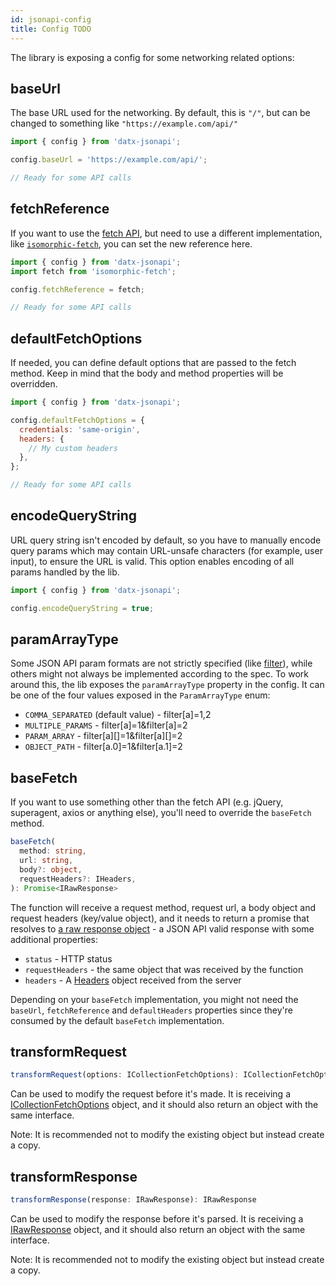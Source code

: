 ```yaml
---
id: jsonapi-config
title: Config TODO
---
```


The library is exposing a config for some networking related options:

## baseUrl

The base URL used for the networking. By default, this is `"/"`, but can be changed to something like `"https://example.com/api/"`

```javascript
import { config } from 'datx-jsonapi';

config.baseUrl = 'https://example.com/api/';

// Ready for some API calls
```

## fetchReference

If you want to use the [fetch API](https://developer.mozilla.org/en-US/docs/Web/API/WindowOrWorkerGlobalScope/fetch), but need to use a different implementation, like [`isomorphic-fetch`](https://www.npmjs.com/package/isomorphic-fetch), you can set the new reference here.

```javascript
import { config } from 'datx-jsonapi';
import fetch from 'isomorphic-fetch';

config.fetchReference = fetch;

// Ready for some API calls
```

## defaultFetchOptions

If needed, you can define default options that are passed to the fetch method. Keep in mind that the body and method properties will be overridden.

```javascript
import { config } from 'datx-jsonapi';

config.defaultFetchOptions = {
  credentials: 'same-origin',
  headers: {
    // My custom headers
  },
};

// Ready for some API calls
```

## encodeQueryString

URL query string isn't encoded by default, so you have to manually encode query params which may contain URL-unsafe characters (for example, user input), to ensure the URL is valid. This option enables encoding of all params handled by the lib.

```javascript
import { config } from 'datx-jsonapi';

config.encodeQueryString = true;
```

## paramArrayType

Some JSON API param formats are not strictly specified (like [filter](http://jsonapi.org/recommendations/#filtering)), while others might not always be implemented according to the spec. To work around this, the lib exposes the `paramArrayType` property in the config. It can be one of the four values exposed in the `ParamArrayType` enum:

- `COMMA_SEPARATED` (default value) - filter[a]=1,2
- `MULTIPLE_PARAMS` - filter[a]=1&filter[a]=2
- `PARAM_ARRAY` - filter[a][]=1&filter[a][]=2
- `OBJECT_PATH` - filter[a.0]=1&filter[a.1]=2

## baseFetch

If you want to use something other than the fetch API (e.g. jQuery, superagent, axios or anything else), you'll need to override the `baseFetch` method.

```typescript
baseFetch(
  method: string,
  url: string,
  body?: object,
  requestHeaders?: IHeaders,
): Promise<IRawResponse>
```

The function will receive a request method, request url, a body object and request headers (key/value object), and it needs to return a promise that resolves to [a raw response object](Interfaces#irawresponse) - a JSON API valid response with some additional properties:

- `status` - HTTP status
- `requestHeaders` - the same object that was received by the function
- `headers` - A [Headers](https://developer.mozilla.org/en-US/docs/Web/API/Headers) object received from the server

Depending on your `baseFetch` implementation, you might not need the `baseUrl`, `fetchReference` and `defaultHeaders` properties since they're consumed by the default `baseFetch` implementation.

## transformRequest

```typescript
transformRequest(options: ICollectionFetchOptions): ICollectionFetchOptions
```

Can be used to modify the request before it's made. It is receiving a [ICollectionFetchOptions](typescript-interfaces#icollectionfetchopts) object, and it should also return an object with the same interface.

Note: It is recommended not to modify the existing object but instead create a copy.

## transformResponse

```typescript
transformResponse(response: IRawResponse): IRawResponse
```

Can be used to modify the response before it's parsed. It is receiving a [IRawResponse](typescript-nterfaces#irawresponse) object, and it should also return an object with the same interface.

Note: It is recommended not to modify the existing object but instead create a copy.
